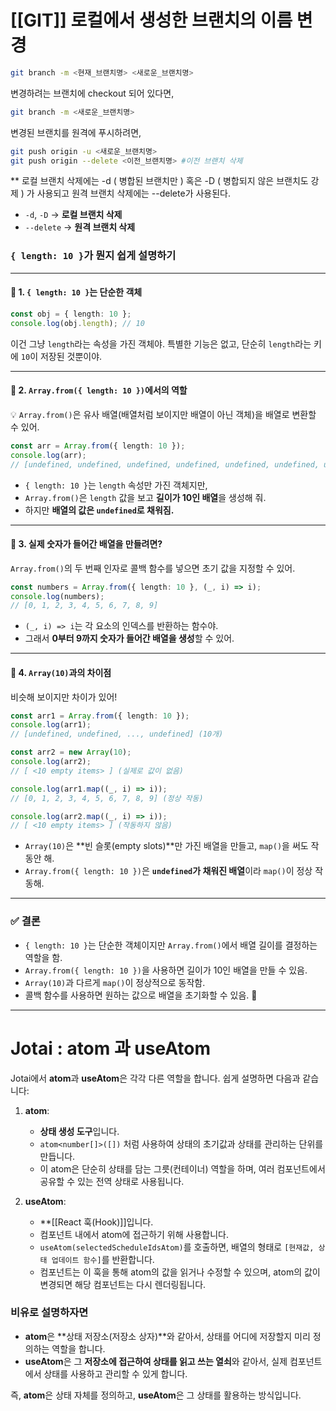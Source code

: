 # [[GIT]] 로컬에서 생성한 브랜치의 이름 변경

```bash
git branch -m <현재_브랜치명> <새로운_브랜치명>
```

변경하려는 브랜치에 checkout 되어 있다면,
```bash
git branch -m <새로운_브랜치명>
```

변경된 브랜치를 원격에 푸시하려면,
```bash
git push origin -u <새로운_브랜치명>
git push origin --delete <이전_브랜치명> #이전 브랜치 삭제
```

** 로컬 브랜치 삭제에는 -d ( 병합된 브랜치만 ) 혹은 -D ( 병합되지 않은 브랜치도 강제 )  가 사용되고 원격 브랜치 삭제에는 --delete가 사용된다.

- `-d`, `-D` → **로컬 브랜치 삭제**
- `--delete` → **원격 브랜치 삭제**


### `{ length: 10 }`가 뭔지 쉽게 설명하기 

---

#### 📌 1. `{ length: 10 }`는 단순한 객체

```ts
const obj = { length: 10 };
console.log(obj.length); // 10
```

이건 그냥 `length`라는 속성을 가진 객체야. 특별한 기능은 없고, 단순히 `length`라는 키에 `10`이 저장된 것뿐이야.

---

#### 📌 2. `Array.from({ length: 10 })`에서의 역할

💡 `Array.from()`은 유사 배열(배열처럼 보이지만 배열이 아닌 객체)을 배열로 변환할 수 있어.

```ts
const arr = Array.from({ length: 10 });
console.log(arr); 
// [undefined, undefined, undefined, undefined, undefined, undefined, undefined, undefined, undefined, undefined]
```

- `{ length: 10 }`는 `length` 속성만 가진 객체지만,
- `Array.from()`은 `length` 값을 보고 **길이가 10인 배열**을 생성해 줘.
- 하지만 **배열의 값은 `undefined`로 채워짐.**

---

#### 📌 3. 실제 숫자가 들어간 배열을 만들려면?

`Array.from()`의 두 번째 인자로 콜백 함수를 넣으면 초기 값을 지정할 수 있어.

```ts
const numbers = Array.from({ length: 10 }, (_, i) => i);
console.log(numbers);
// [0, 1, 2, 3, 4, 5, 6, 7, 8, 9]
```

- `(_, i) => i`는 각 요소의 인덱스를 반환하는 함수야.
- 그래서 **0부터 9까지 숫자가 들어간 배열을 생성**할 수 있어.

---

#### 📌 4. `Array(10)`과의 차이점

비슷해 보이지만 차이가 있어!

```ts
const arr1 = Array.from({ length: 10 });
console.log(arr1); 
// [undefined, undefined, ..., undefined] (10개)

const arr2 = new Array(10);
console.log(arr2);
// [ <10 empty items> ] (실제로 값이 없음)

console.log(arr1.map((_, i) => i)); 
// [0, 1, 2, 3, 4, 5, 6, 7, 8, 9] (정상 작동)

console.log(arr2.map((_, i) => i)); 
// [ <10 empty items> ] (작동하지 않음)
```

- `Array(10)`은 **빈 슬롯(empty slots)**만 가진 배열을 만들고, `map()`을 써도 작동안 해.
- `Array.from({ length: 10 })`은 **`undefined`가 채워진 배열**이라 `map()`이 정상 작동해.

---

### ✅ 결론

- `{ length: 10 }`는 단순한 객체이지만 `Array.from()`에서 배열 길이를 결정하는 역할을 함.
- `Array.from({ length: 10 })`을 사용하면 길이가 10인 배열을 만들 수 있음.
- `Array(10)`과 다르게 `map()`이 정상적으로 동작함.
- 콜백 함수를 사용하면 원하는 값으로 배열을 초기화할 수 있음. 🚀

---

# Jotai : atom 과 useAtom

Jotai에서 **atom**과 **useAtom**은 각각 다른 역할을 합니다. 쉽게 설명하면 다음과 같습니다:

1. **atom**:
    
    - **상태 생성 도구**입니다.
    - `atom<number[]>([])` 처럼 사용하여 상태의 초기값과 상태를 관리하는 단위를 만듭니다.
    - 이 atom은 단순히 상태를 담는 그릇(컨테이너) 역할을 하며, 여러 컴포넌트에서 공유할 수 있는 전역 상태로 사용됩니다.
2. **useAtom**:
    
    - **[[React 훅(Hook)]]입니다.
    - 컴포넌트 내에서 atom에 접근하기 위해 사용합니다.
    - `useAtom(selectedScheduleIdsAtom)`를 호출하면, 배열의 형태로 `[현재값, 상태 업데이트 함수]`를 반환합니다.
    - 컴포넌트는 이 훅을 통해 atom의 값을 읽거나 수정할 수 있으며, atom의 값이 변경되면 해당 컴포넌트는 다시 렌더링됩니다.

### 비유로 설명하자면

- **atom**은 **상태 저장소(저장소 상자)**와 같아서, 상태를 어디에 저장할지 미리 정의하는 역할을 합니다.
- **useAtom**은 그 **저장소에 접근하여 상태를 읽고 쓰는 열쇠**와 같아서, 실제 컴포넌트에서 상태를 사용하고 관리할 수 있게 합니다.

즉, **atom**은 상태 자체를 정의하고, **useAtom**은 그 상태를 활용하는 방식입니다.